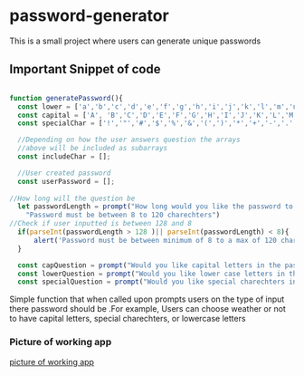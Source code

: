 # password-generator
This is a small project where users can generate unique passwords



## Important Snippet of code

```javaScript

function generatePassword(){
  const lower = ['a','b','c','d','e','f','g','h','i','j','k','l','m','n','o','p','q','r','s','t'];
  const capital = ['A', 'B','C','D','E','F','G','H','I','J','K','L','M','N','O','P','Q','R','S'];
  const specialChar = ['!','"','#','$','%','&','(',')','*','+','-','.','/',':',';','<','=','>','?','@','[',']','^','_','{','|','}','~'];

  //Depending on how the user answers question the arrays
  //above will be included as subarrays
  const includeChar = [];

  //User created password
  const userPassword = [];
  
//How long will the question be
  let passwordLength = prompt("How long would you like the password to be? \n" +
    "Password must be between 8 to 120 charechters")
//Check if user inputted is between 128 and 8
  if(parseInt(passwordLength > 128 )|| parseInt(passwordLength) < 8){
      alert('Password must be between minimum of 8 to a max of 120 charechters')
  }

  const capQuestion = prompt("Would you like capital letters in the password? \n Type: Y or N").toUpperCase()
  const lowerQuestion = prompt("Would you like lower case letters in the password? \n Type: Y or N ").toUpperCase()
  const specialQuestion = prompt("Would you like special charechters in password? \n Type: Y or N").toUpperCase()
```
Simple function that when called upon prompts users on the type of input there password should be
.For example, Users can choose weather or not to have capital letters, special charechters, or lowercase letters

### Picture of working app
[picture of working app](./images/appPic.png)
